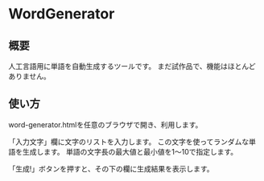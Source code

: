 WordGenerator
===============================================================================

概要
-------------------------------------------------------------------------------

人工言語用に単語を自動生成するツールです。
まだ試作品で、機能はほとんどありません。


使い方
-------------------------------------------------------------------------------

word-generator.htmlを任意のブラウザで開き、利用します。

「入力文字」欄に文字のリストを入力します。
この文字を使ってランダムな単語を生成します。
単語の文字長の最大値と最小値を1～10で指定します。

「生成!」ボタンを押すと、その下の欄に生成結果を表示します。
